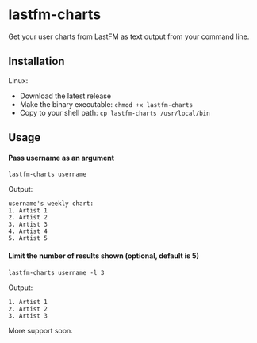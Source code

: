 # lastfm-charts

Get your user charts from LastFM as text output from your command line.

## Installation
Linux:
- Download the latest release
- Make the binary executable: `chmod +x lastfm-charts`
- Copy to your shell path: `cp lastfm-charts /usr/local/bin`

## Usage
#### Pass username as an argument

`lastfm-charts username`

Output:
```
username's weekly chart:
1. Artist 1
2. Artist 2
3. Artist 3
4. Artist 4
5. Artist 5
```
#### Limit the number of results shown (optional, default is 5)

`lastfm-charts username -l 3`

Output:
```
1. Artist 1
2. Artist 2
3. Artist 3
```

More support soon.
